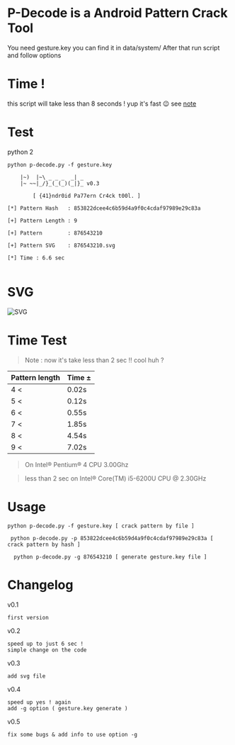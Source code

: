 # P-Decode is a Android Pattern Crack Tool
You need gesture.key you can find it in data/system/ 
After that run script and follow options

# Time !
this script will take less than 8 seconds ! yup it's fast :wink: see [note](https://github.com/MGF15/P-Decode#time-test)

# Test

python 2

```
python p-decode.py -f gesture.key                             

	|~)  |~\ _ _ _  _| _
	|~ ~~|_/}_(_(_)(_|}_ v0.3

		[ {41}ndr0id Pa77ern Cr4ck t00l. ]
	
[*] Pattern Hash   : 853822dcee4c6b59d4a9f0c4cdaf97989e29c83a

[+] Pattern Length : 9

[+] Pattern 	   : 876543210

[+] Pattern SVG    : 876543210.svg

[*] Time : 6.6 sec


```
# SVG 

![SVG](https://cdn.rawgit.com/MGF15/P-Decode/master/svgtest.svg)

# Time Test 

> Note : now it's take less than 2 sec !! cool huh ?

|  Pattern length     |        Time ±           |
| ----------------    | ---------------------   |
|       4 <           |        0.02s            | 
|       5 <           |        0.12s            |
|       6 <           |        0.55s            |
|       7 <           |        1.85s            |
|       8 <           |        4.54s            |
|       9 <           |        7.02s            |

> On Intel® Pentium® 4 CPU 3.00Ghz 

> less than 2 sec on Intel® Core(TM) i5-6200U CPU @ 2.30GHz

# Usage
``` python p-decode.py -f gesture.key [ crack pattern by file ] ```

```  python p-decode.py -p 853822dcee4c6b59d4a9f0c4cdaf97989e29c83a [ crack pattern by hash ] ```

```  python p-decode.py -g 876543210 [ generate gesture.key file ]```


# Changelog

v0.1
```
first version
```

v0.2
```
speed up to just 6 sec ! 
simple change on the code 
```
v0.3
```
add svg file 
```
v0.4
```
speed up yes ! again
add -g option ( gesture.key generate )
```
v0.5
```
fix some bugs & add info to use option -g
```
